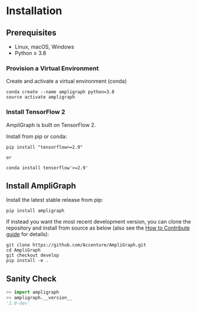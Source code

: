 # Installation

## Prerequisites

* Linux, macOS, Windows
* Python ≥ 3.8

### Provision a Virtual Environment

Create and activate a virtual environment (conda)

```
conda create --name ampligraph python=3.8
source activate ampligraph
```

### Install TensorFlow 2

AmpliGraph is built on TensorFlow 2.

Install from pip or conda:

```
pip install "tensorflow>=2.9"

or 

conda install tensorflow'>=2.9'
```


## Install AmpliGraph


Install the latest stable release from pip:

```
pip install ampligraph
```


If instead you want the most recent development version, you can clone the repository
and install from source as below (also see the [How to Contribute guide](dev.md) for details):

```
git clone https://github.com/Accenture/AmpliGraph.git
cd AmpliGraph
git checkout develop
pip install -e .
```

## Sanity Check

```python
>> import ampligraph
>> ampligraph.__version__
'2.0-dev'
```
